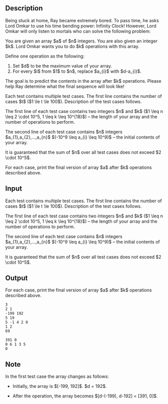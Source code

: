 ## Description

<div><p>Being stuck at home, Ray became extremely bored. To pass time, he asks Lord Omkar to use his time bending power: Infinity Clock! However, Lord Omkar will only listen to mortals who can solve the following problem:</p><p>You are given an array $a$ of $n$ integers. You are also given an integer $k$. Lord Omkar wants you to do $k$ operations with this array.</p><p>Define one operation as the following: </p><ol> <li> Set $d$ to be the maximum value of your array. </li><li> For every $i$ from $1$ to $n$, replace $a_{i}$ with $d-a_{i}$. </li></ol><p>The goal is to predict the contents in the array after $k$ operations. Please help Ray determine what the final sequence will look like!</p></div><div class="input-specification"><p>Each test contains multiple test cases. The first line contains the number of cases $t$ ($1 \le t \le 100$). Description of the test cases follows.</p><p>The first line of each test case contains two integers $n$ and $k$ ($1 \leq n \leq 2 \cdot 10^5, 1 \leq k \leq 10^{18}$) – the length of your array and the number of operations to perform.</p><p>The second line of each test case contains $n$ integers $a_{1},a_{2},...,a_{n}$ $(-10^9 \leq a_{i} \leq 10^9)$ – the initial contents of your array.</p><p>It is guaranteed that the sum of $n$ over all test cases does not exceed $2 \cdot 10^5$.</p></div><div class="output-specification"><p>For each case, print the final version of array $a$ after $k$ operations described above.</p></div>

## Input

<p>Each test contains multiple test cases. The first line contains the number of cases $t$ ($1 \le t \le 100$). Description of the test cases follows.</p><p>The first line of each test case contains two integers $n$ and $k$ ($1 \leq n \leq 2 \cdot 10^5, 1 \leq k \leq 10^{18}$) – the length of your array and the number of operations to perform.</p><p>The second line of each test case contains $n$ integers $a_{1},a_{2},...,a_{n}$ $(-10^9 \leq a_{i} \leq 10^9)$ – the initial contents of your array.</p><p>It is guaranteed that the sum of $n$ over all test cases does not exceed $2 \cdot 10^5$.</p>

## Output

<p>For each case, print the final version of array $a$ after $k$ operations described above.</p>





```input1
3
2 1
-199 192
5 19
5 -1 4 2 0
1 2
69
```




```output1
391 0
0 6 1 3 5
0
```



## Note

<p>In the first test case the array changes as follows:</p><ul><li><p>Initially, the array is $[-199, 192]$. $d = 192$.</p></li><li><p>After the operation, the array becomes $[d-(-199), d-192] = [391, 0]$.</p></li></ul>
